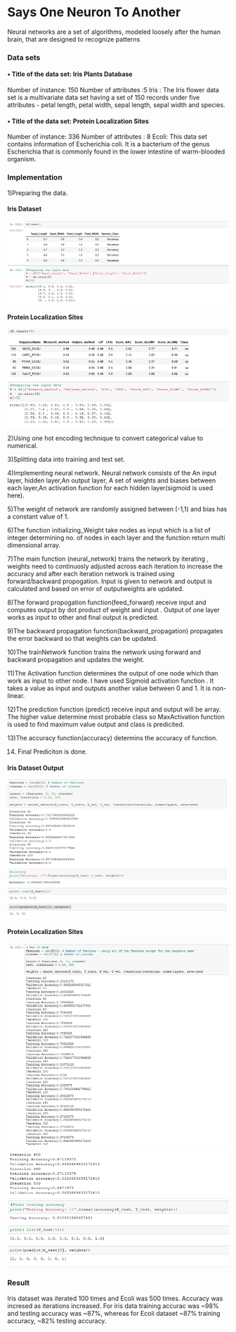 # Says One Neuron To Another

Neural networks are a set of algorithms, modeled loosely after the human brain, that are designed to recognize patterns

### Data sets 
#### •	Title of the data set: Iris Plants Database
Number of instance: 150                    Number of attributes :5
Iris : The Iris flower data set is a multivariate data set having a set of 150 records under five attributes - petal length, petal width, sepal length, sepal width and             species. 

#### •	Title of the data set: Protein Localization Sites
Number of instance: 336                      Number of attributes : 8 
Ecoli: This data set contains information of Escherichia coli. It is a bacterium of the genus Escherichia that is commonly found in the lower intestine of warm-blooded          organism.

### Implementation

1)Preparing the data.

#### Iris Dataset

![Data prepared](https://github.com/samyak3028/Neural_Network/blob/main/preparing(1).png?raw=true)


#### Protein Localization Sites


![Data prepared](https://github.com/samyak3028/Neural_Network/blob/main/preparing(2).png?raw=true)


2)Using one hot encoding technique to convert categorical value to numerical.

3)Splitting data into training and test set.

4)Implementing neural network.
Neural network consists of the An input layer, hidden layer,An output layer, A set of weights and biases between each layer,An activation function for each hidden layer(sigmoid is used here).

5)The weight of network are randomly assigned between (-1,1) and bias has a constant value of 1.

6)The function initializing_Weight take nodes as input which is a list of integer determining no. of nodes in each layer and the function return multi dimensional array.

7)The main function (neural_network) trains the network by iterating , weights need to continuosly adjusted across each iteration to increase the accuracy and after each iteration network is trained using forward/backward propogation. Input is given to network and output is calculated and based on error of outputweights are updated.

8)The forward propogation function(feed_forward) receive input and computes output by dot product of weight and input . Output of one layer works as input to other and final output is predicted.

9)The backward propagation function(backward_propagation) propagates the error backward so that weights can be updated.

10)The trainNetwork function trains the network using forward and backward propagation and updates the weight.

11)The Activation function determines the output of one node which than work as input to other node. I have used Sigmoid activation function . It takes a value as input and outputs another value between 0 and 1. It is non-linear.

12)The prediction function (predict) receive input and output will be array. The higher value determine most probable class so  MaxActivation function is used to find maximum value output and class is predicited.

13)The accuracy function(accuracy) determins the accuracy of function.

14) Final Prediciton is done.

#### Iris Dataset Output

![Data predicted](https://github.com/samyak3028/Neural_Network/blob/main/iteration_prediction(1).png?raw=true)


#### Protein Localization Sites

![Data iterated](https://github.com/samyak3028/Neural_Network/blob/main/iteration(2).png?raw=true)



![Data iterated](https://github.com/samyak3028/Neural_Network/blob/main/prediction(2).png?raw=true)



### Result
Iris dataset was iterated 100 times and Ecoli was 500 times. Accuracy was incresed as iterations increased.  For iris data training accurac was ~98% and testing accuracy was ~87%, whereas for Ecoli dataset ~87% training accuracy, ~82% testing accuracy.

